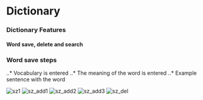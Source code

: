 # Dictionary
### Dictionary Features
#### Word save, delete and search
### Word save steps
..* Vocabulary is entered
..* The meaning of the word is entered
..* Example sentence with the word

![sz1](https://github.com/onuryksln/Python-projeler/assets/51237732/05e425da-d8ee-4b96-a817-a9dcf8605a4b)
![sz_add1](https://github.com/onuryksln/Python-projeler/assets/51237732/c55ba6a1-6d16-483c-803b-9c30158a474f)
![sz_add2](https://github.com/onuryksln/Python-projeler/assets/51237732/3107e25d-0fb5-44ed-9013-8b531b05f106)
![sz_add3](https://github.com/onuryksln/Python-projeler/assets/51237732/e32fb010-1d66-4b36-84ec-9a7677806f39)
![sz_del](https://github.com/onuryksln/Python-projeler/assets/51237732/70ae9a1f-53ae-4fa0-adb1-e39d751fc222)
